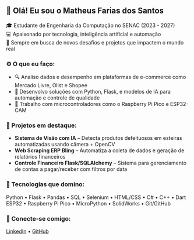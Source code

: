 ## 👋 Olá! Eu sou o Matheus Farias dos Santos

🎓 Estudante de Engenharia da Computação no SENAC (2023 - 2027)  
💻 Apaixonado por tecnologia, inteligência artificial e automação  
🚀 Sempre em busca de novos desafios e projetos que impactem o mundo real

### ⚙️ O que eu faço:
- 🔍 Analiso dados e desempenho em plataformas de e-commerce como Mercado Livre, Olist e Shopee
- 🧠 Desenvolvo soluções com Python, Flask, e modelos de IA para automação e controle de qualidade
- 🔌 Trabalho com microcontroladores como o Raspberry Pi Pico e ESP32-CAM

### 📌 Projetos em destaque:
- **Sistema de Visão com IA** – Detecta produtos defeituosos em esteiras automatizadas usando câmera + OpenCV
- **Web Scraping ERP Bling** – Automatiza a coleta de dados e geração de relatórios financeiros
- **Controle Financeiro Flask/SQLAlchemy** – Sistema para gerenciamento de contas a pagar/receber com filtros por data

### 🧰 Tecnologias que domino:
Python • Flask • Pandas • SQL • Selenium • HTML/CSS • C# • C++ • Dart
ESP32 • Raspberry Pi Pico • MicroPython • SolidWorks • Git/GitHub

### 🔗 Conecte-se comigo:
[LinkedIn](https://www.linkedin.com/in/matheus-farias-0822b5269/) • [GitHub](https://github.com/MatheusFarias15)
